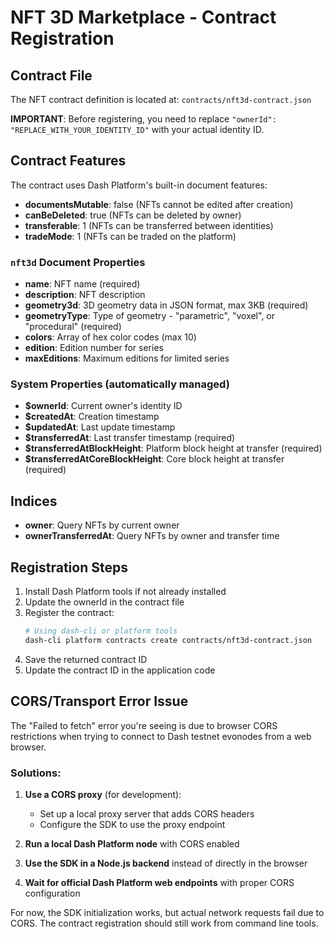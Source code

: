 # NFT 3D Marketplace - Contract Registration

## Contract File
The NFT contract definition is located at: `contracts/nft3d-contract.json`

**IMPORTANT**: Before registering, you need to replace `"ownerId": "REPLACE_WITH_YOUR_IDENTITY_ID"` with your actual identity ID.

## Contract Features
The contract uses Dash Platform's built-in document features:
- **documentsMutable**: false (NFTs cannot be edited after creation)
- **canBeDeleted**: true (NFTs can be deleted by owner)
- **transferable**: 1 (NFTs can be transferred between identities)
- **tradeMode**: 1 (NFTs can be traded on the platform)

### `nft3d` Document Properties
- **name**: NFT name (required)
- **description**: NFT description
- **geometry3d**: 3D geometry data in JSON format, max 3KB (required)
- **geometryType**: Type of geometry - "parametric", "voxel", or "procedural" (required)
- **colors**: Array of hex color codes (max 10)
- **edition**: Edition number for series
- **maxEditions**: Maximum editions for limited series

### System Properties (automatically managed)
- **$ownerId**: Current owner's identity ID
- **$createdAt**: Creation timestamp
- **$updatedAt**: Last update timestamp
- **$transferredAt**: Last transfer timestamp (required)
- **$transferredAtBlockHeight**: Platform block height at transfer (required)
- **$transferredAtCoreBlockHeight**: Core block height at transfer (required)

## Indices
- **owner**: Query NFTs by current owner
- **ownerTransferredAt**: Query NFTs by owner and transfer time

## Registration Steps
1. Install Dash Platform tools if not already installed
2. Update the ownerId in the contract file
3. Register the contract:
   ```bash
   # Using dash-cli or platform tools
   dash-cli platform contracts create contracts/nft3d-contract.json
   ```
4. Save the returned contract ID
5. Update the contract ID in the application code

## CORS/Transport Error Issue
The "Failed to fetch" error you're seeing is due to browser CORS restrictions when trying to connect to Dash testnet evonodes from a web browser.

### Solutions:
1. **Use a CORS proxy** (for development):
   - Set up a local proxy server that adds CORS headers
   - Configure the SDK to use the proxy endpoint

2. **Run a local Dash Platform node** with CORS enabled

3. **Use the SDK in a Node.js backend** instead of directly in the browser

4. **Wait for official Dash Platform web endpoints** with proper CORS configuration

For now, the SDK initialization works, but actual network requests fail due to CORS. The contract registration should still work from command line tools.